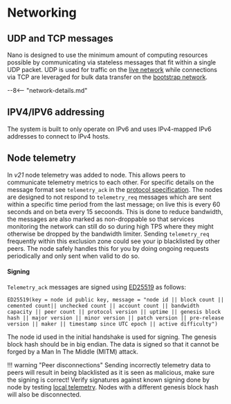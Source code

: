 # Networking

## UDP and TCP messages
Nano is designed to use the minimum amount of computing resources possible by communicating via stateless messages that fit within a single UDP packet.  UDP is used for traffic on the [live network](/glossary#live-network) while connections via TCP are leveraged for bulk data transfer on the [bootstrap network](/glossary#bootstrap-network).

--8<-- "network-details.md"

## IPV4/IPV6 addressing
The system is built to only operate on IPv6 and uses IPv4-mapped IPv6 addresses to connect to IPv4 hosts.

## Node telemetry
In _v21_ node telemetry was added to node. This allows peers to communicate telemetry metrics to each other. For specific details on the message format see `telemetry_ack` in the [protocol specification](https://github.com/nanocurrency/protocol/tree/master/reference). The nodes are designed to not respond to `telemetry_req` messages which are sent within a specific time period from the last message; on live this is every 60 seconds and on beta every 15 secoonds. This is done to reduce bandwidth, the messages are also marked as non-droppable so that services monitoring the network can still do so during high TPS where they might otherwise be dropped by the bandwidth limiter. Sending `telemetry_req` frequently within this exclusion zone could see your ip blacklisted by other peers. The node safely handles this for you by doing ongoing requests periodically and only sent when valid to do so.

#### Signing
`Telemetry_ack` messages are signed using [ED25519](/protocol-design/signing-hashing-and-key-derivation/#signing-algorithm-ed25519) as follows:

```
ED25519(key = node id public key, message = "node id || block count || cemented count|| unchecked count || account count || bandwidth capacity || peer count || protocol version || uptime || genesis block hash || major version || minor version || patch version || pre-release version || maker || timestamp since UTC epoch || active difficulty")
```

The node id used in the initial handshake is used for signing. The genesis block hash should be in big endian.
The data is signed so that it cannot be forged by a Man In The Middle (MITM) attack.

!!! warning "Peer disconnections"
    Sending incorrectly telemetry data to peers will result in being blacklisted as it is seen as malicious, make sure the signing is correct! Verify signatures against known signing done by node by testing [local telemetry](/commands/rpc-protocol#node_telemetry). Nodes with a different genesis block hash will also be disconnected.
